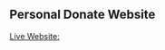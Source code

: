 ## Personal Donate Website

[Live Website:](https://muhammadshohagislam.github.io/personal-website/)
